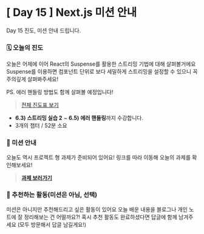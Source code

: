 # [ Day 15 ] Next.js 미션 안내

Day 15 진도, 미션 안내 드립니다.

### 🗓️ 오늘의 진도

오늘은 어제에 이어 React의 Suspense를 활용한 스트리밍 기법에 대해 살펴볼거에요  
Suspense를 이용하면 컴포넌트 단위로 보다 세밀하게 스트리밍을 설정할 수 있으니 꼭 주의깊게 살펴봐주세요!

PS. 에러 핸들링 방법도 함께 살펴볼 예정입니다!

> [전체 진도표 보기](https://winterlood.notion.site/Next-js-2d88c12bf13041dab85068953a5a78a0?pvs=4)

- **6.3) 스트리밍 실습 2** ~ **6.5) 에러 핸들링**까지 수강합니다.
- 3개의 챕터 / 52분 소요

### 🎯 미션 안내

오늘도 역시 프로젝트 형 과제가 준비되어 있어요!
링크를 따라 이동해 오늘의 과제를 확인해보세요!

> **[과제 보러가기](https://github.com/winterlood/onebite-next-challenge/blob/main/missions/day15/mission)**

### 🙌 추천하는 활동(미션은 아님, 선택)

미션은 아니지만 추천해드리고 싶은 활동이 있어요
오늘 배운 내용을 블로그나 개인 노트에 잘 정리해보는 건 어떨까요?!
혹시 추천 활동도 완료하셨다면 답글에 함께 남겨주세요
(모두 방문해서 답글 남길게요!)
